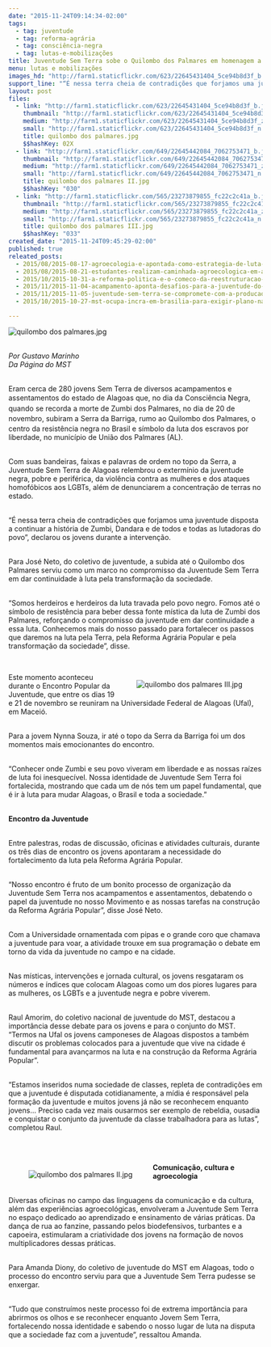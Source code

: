 ```yaml
---
date: "2015-11-24T09:14:34-02:00"
tags:
  - tag: juventude
  - tag: reforma-agrária
  - tag: consciência-negra
  - tag: lutas-e-mobilizações
title: Juventude Sem Terra sobe o Quilombo dos Palmares em homenagem a luta da povo negro
menu: lutas e mobilizações
images_hd: "http://farm1.staticflickr.com/623/22645431404_5ce94b8d3f_b.jpg"
support_line: "“É nessa terra cheia de contradições que forjamos uma juventude disposta a continuar a história de Zumbi, Dandara e de todos e todas as lutadoras do povo”, declarou os jovens durante a intervenção."
layout: post
files:
  - link: "http://farm1.staticflickr.com/623/22645431404_5ce94b8d3f_b.jpg"
    thumbnail: "http://farm1.staticflickr.com/623/22645431404_5ce94b8d3f_t.jpg"
    medium: "http://farm1.staticflickr.com/623/22645431404_5ce94b8d3f_z.jpg"
    small: "http://farm1.staticflickr.com/623/22645431404_5ce94b8d3f_n.jpg"
    title: quilombo dos palmares.jpg
    $$hashKey: 02X
  - link: "http://farm1.staticflickr.com/649/22645442084_7062753471_b.jpg"
    thumbnail: "http://farm1.staticflickr.com/649/22645442084_7062753471_t.jpg"
    medium: "http://farm1.staticflickr.com/649/22645442084_7062753471_z.jpg"
    small: "http://farm1.staticflickr.com/649/22645442084_7062753471_n.jpg"
    title: quilombo dos palmares II.jpg
    $$hashKey: "030"
  - link: "http://farm1.staticflickr.com/565/23273879855_fc22c2c41a_b.jpg"
    thumbnail: "http://farm1.staticflickr.com/565/23273879855_fc22c2c41a_t.jpg"
    medium: "http://farm1.staticflickr.com/565/23273879855_fc22c2c41a_z.jpg"
    small: "http://farm1.staticflickr.com/565/23273879855_fc22c2c41a_n.jpg"
    title: quilombo dos palmares III.jpg
    $$hashKey: "033"
created_date: "2015-11-24T09:45:29-02:00"
published: true
releated_posts:
  - 2015/08/2015-08-17-agroecologia-e-apontada-como-estrategia-de-luta-pela-juventude-sem-terra.md
  - 2015/08/2015-08-21-estudantes-realizam-caminhada-agroecologica-em-assentamento-o-sul-da-bahia.md
  - 2015/10/2015-10-31-a-reforma-politica-e-o-comeco-da-reestruturacao-da-sociedade-afirma-militante.md
  - 2015/11/2015-11-04-acampamento-aponta-desafios-para-a-juventude-do-df-no-proximo-periodo.md
  - 2015/11/2015-11-05-juventude-sem-terra-se-compromete-com-a-producao-de-alimentos-saudaveis.md
  - 2015/10/2015-10-27-mst-ocupa-incra-em-brasilia-para-exigir-plano-nacional-da-reforma-agraria.md

---
```

<p><img alt="quilombo dos palmares.jpg" src="http://farm1.staticflickr.com/623/22645431404_5ce94b8d3f_b.jpg" /></p>

<p><br />
<em>Por Gustavo Marinho<br />
Da P&aacute;gina do MST</em></p>

<p><br />
Eram cerca de 280 jovens Sem Terra de diversos acampamentos e assentamentos do estado de Alagoas&nbsp;que,&nbsp;<span style="line-height: 20.8px;">no dia da Consci&ecirc;ncia Negra, quando se recorda a morte de Zumbi dos Palmares, no dia de 20 de novembro,</span> subiram a Serra da Barriga, rumo ao Quilombo dos Palmares, o centro da resist&ecirc;ncia negra no Brasil e s&iacute;mbolo da luta dos escravos por liberdade, no munic&iacute;pio de Uni&atilde;o dos Palmares (AL).</p>

<p><br />
Com suas bandeiras, faixas e palavras de ordem no topo da Serra, a Juventude Sem Terra de Alagoas relembrou&nbsp;o exterm&iacute;nio da juventude negra, pobre e perif&eacute;rica, da viol&ecirc;ncia contra as mulheres e dos ataques homof&oacute;bicos aos LGBTs, al&eacute;m de denunciarem a concentra&ccedil;&atilde;o de terras no estado.</p>

<p><br />
&ldquo;&Eacute; nessa terra cheia de contradi&ccedil;&otilde;es que forjamos uma juventude disposta a continuar a hist&oacute;ria de Zumbi, Dandara e de todos e todas as lutadoras do povo&rdquo;, declarou os jovens durante a interven&ccedil;&atilde;o.</p>

<p><br />
Para Jos&eacute; Neto, do coletivo de juventude, a subida at&eacute; o Quilombo dos Palmares serviu como um marco no compromisso da Juventude Sem Terra em dar continuidade &agrave; luta pela transforma&ccedil;&atilde;o da sociedade.</p>

<p><br />
&ldquo;Somos herdeiros e herdeiros da luta travada pelo povo negro. Fomos at&eacute; o s&iacute;mbolo de resist&ecirc;ncia para beber dessa fonte m&iacute;stica da luta de Zumbi dos Palmares, refor&ccedil;ando o compromisso da juventude em dar continuidade a essa luta. Conhecemos mais do nosso passado para fortalecer os passos que daremos na luta pela Terra, pela Reforma Agr&aacute;ria Popular e pela transforma&ccedil;&atilde;o da sociedade&rdquo;, disse.</p>

<p>&nbsp;</p>

<figure class="image" style="float:right"><img alt="quilombo dos palmares III.jpg" src="http://farm1.staticflickr.com/565/23273879855_fc22c2c41a_b.jpg" />
<figcaption></figcaption>
</figure>

<p>Este momento aconteceu durante o Encontro Popular da Juventude, que entre os dias 19 e 21 de novembro se reuniram na Universidade Federal de Alagoas (Ufal), em Macei&oacute;.</p>

<p><br />
Para a jovem Nynna Souza, ir at&eacute; o topo da Serra da Barriga foi um dos momentos mais emocionantes do encontro.</p>

<p><br />
&ldquo;Conhecer onde Zumbi e seu povo viveram em liberdade e as nossas ra&iacute;zes de luta foi inesquec&iacute;vel. Nossa identidade de Juventude Sem Terra foi fortalecida, mostrando que cada um de n&oacute;s tem um papel fundamental, que &eacute; ir &agrave; luta para mudar Alagoas, o Brasil e toda a sociedade.&rdquo;</p>

<p><br />
<strong>Encontro da Juventude</strong></p>

<p><br />
Entre palestras, rodas de discuss&atilde;o, oficinas e atividades culturais, durante os tr&ecirc;s dias de encontro os jovens apontaram a necessidade do fortalecimento da luta pela Reforma Agr&aacute;ria Popular.</p>

<p><br />
&ldquo;Nosso encontro &eacute; fruto de um bonito processo de organiza&ccedil;&atilde;o da Juventude Sem Terra nos acampamentos e assentamentos, debatendo o papel da juventude no nosso Movimento e as nossas tarefas na constru&ccedil;&atilde;o da Reforma Agr&aacute;ria Popular&rdquo;, disse Jos&eacute; Neto.</p>

<p><br />
Com a Universidade ornamentada com pipas e o grande coro que chamava a juventude para voar, a atividade trouxe em sua programa&ccedil;&atilde;o o debate em torno da vida da juventude no campo e na cidade.&nbsp;</p>

<p><br />
Nas m&iacute;sticas, interven&ccedil;&otilde;es e jornada cultural, os jovens resgataram os n&uacute;meros e &iacute;ndices que colocam Alagoas como um dos piores lugares para as mulheres, os LGBTs e a juventude negra e pobre viverem.</p>

<p><br />
Raul Amorim, do coletivo nacional de juventude do MST, destacou a import&acirc;ncia desse debate para os jovens e para o conjunto do MST. &ldquo;Termos na Ufal os jovens camponeses de Alagoas dispostos a tamb&eacute;m discutir os problemas colocados para a juventude que vive na cidade &eacute; fundamental para avan&ccedil;armos na luta e na constru&ccedil;&atilde;o da Reforma Agr&aacute;ria Popular&rdquo;.</p>

<p><br />
&ldquo;Estamos inseridos numa sociedade de classes, repleta de contradi&ccedil;&otilde;es em que a juventude &eacute; disputada cotidianamente, a m&iacute;dia &eacute; respons&aacute;vel pela forma&ccedil;&atilde;o da juventude e muitos jovens j&aacute; n&atilde;o se reconhecem enquanto jovens... Preciso cada vez mais ousarmos ser exemplo de rebeldia, ousadia e conquistar o conjunto da juventude da classe trabalhadora para as lutas&rdquo;, completou Raul.</p>

<p><br />
&nbsp;</p>

<figure class="image" style="float:left"><img alt="quilombo dos palmares II.jpg" src="http://farm1.staticflickr.com/649/22645442084_7062753471_b.jpg" />
<figcaption></figcaption>
</figure>

<p><strong>Comunica&ccedil;&atilde;o, cultura e agroecologia</strong></p>

<p><br />
Diversas oficinas no campo das linguagens da comunica&ccedil;&atilde;o e da cultura, al&eacute;m das experi&ecirc;ncias agroecol&oacute;gicas, envolveram a Juventude Sem Terra no espa&ccedil;o dedicado ao aprendizado e ensinamento de v&aacute;rias pr&aacute;ticas. Da dan&ccedil;a de rua ao fanzine, passando pelos biodefensivos, turbantes e a capoeira, estimularam a criatividade dos jovens na forma&ccedil;&atilde;o de novos multiplicadores dessas pr&aacute;ticas.</p>

<p><br />
Para Amanda Diony, do coletivo de juventude do MST em Alagoas, todo o processo do encontro serviu para que a Juventude Sem Terra pudesse se enxergar.&nbsp;</p>

<p><br />
&ldquo;Tudo que constru&iacute;mos neste processo foi de extrema import&acirc;ncia para abrirmos os olhos e se reconhecer enquanto Jovem Sem Terra, fortalecendo nossa identidade e sabendo o nosso lugar de luta na disputa que a sociedade faz com a juventude&rdquo;, ressaltou Amanda.</p>

